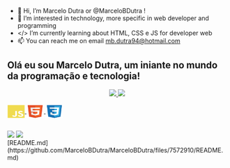 - 👋 Hi, I’m Marcelo Dutra or @MarceloBDutra !
- 👀 I’m interested in technology, more specific in web developer and programming                             
- </> I’m currently learning about HTML, CSS e JS for developer web        
- 📫 You can reach me on email mb.dutra94@hotmail.com

<!---
MarceloBDutra/MarceloBDutra is a ✨ special ✨ repository because its `README.md` (this file) appears on your GitHub profile.
You can click the Preview link to take a look at your changes.
--->
##
 ## Olá eu sou Marcelo Dutra, um iniante no mundo da programação e tecnologia!
<div align="center">
  <a href="https://github.com/MarceloBDutra">
  <img height="180em" src="https://github-readme-stats.vercel.app/api?username=MarceloBDutra&show_icons=true&theme=radical&include_all_commits=true&count_private=true"/>
  <img height="180em" src="https://github-readme-stats.vercel.app/api/top-langs/?username=MarceloBDutra&layout=compact&langs_count=7&theme=radical"/>
</div>
<div style="display: inline_block"><br>
  <img align="center" alt="Rafa-Js" height="30" width="40" src="https://raw.githubusercontent.com/devicons/devicon/master/icons/javascript/javascript-plain.svg">
  <img align="center" alt="Rafa-HTML" height="30" width="40" src="https://raw.githubusercontent.com/devicons/devicon/master/icons/html5/html5-original.svg">
  <img align="center" alt="Rafa-CSS" height="30" width="40" src="https://raw.githubusercontent.com/devicons/devicon/master/icons/css3/css3-original.svg">
</div>
  
  ##
 
<div> 
  <a href="https://instagram.com/_mbdutra" target="_blank"><img src="https://img.shields.io/badge/-Instagram-%23E4405F?style=for-the-badge&logo=instagram&logoColor=white" target="_blank"></a>
  <a href="https://www.linkedin.com/in/marcelo-dutra-214bbb141" target="_blank"><img src="https://img.shields.io/badge/-LinkedIn-%230077B5?style=for-the-badge&logo=linkedin&logoColor=white" target="_blank"></a> 
 
 
</div>
[README.md](https://github.com/MarceloBDutra/MarceloBDutra/files/7572910/README.md)
